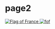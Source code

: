 <h1> page2 </h1>
<a href="https://en.wikipedia.org/wiki/Flag_of_France#/media/File:Civil_and_Naval_Ensign_of_France.svg">
<img src="https://en.wikipedia.org/wiki/Flag_of_France#/media/File:Civil_and_Naval_Ensign_of_France.svg" alt="Flag of France" >
</a>
<a href="https://cdn01.alison-static.net/courses/834/alison_courseware_intro_834.jpg">
<img src="https://cdn01.alison-static.net/courses/834/alison_courseware_intro_834.jpg" alt="fof" >
                                                                                                </a>                                                                                                
